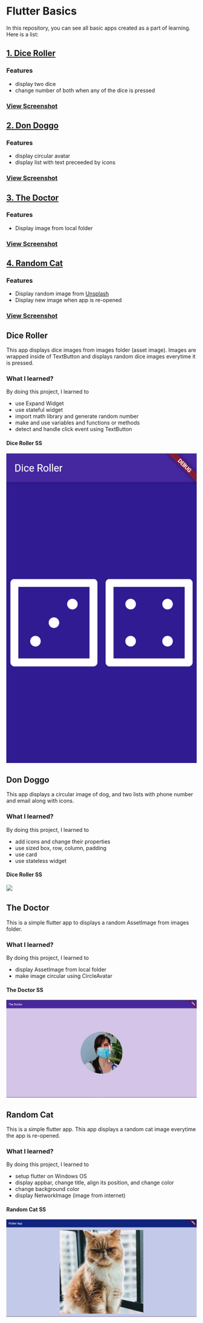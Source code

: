 # Flutter Basics
In this repository, you can see all basic apps created as a part of learning. Here is a list:

## [1. Dice Roller](#dice-roller)

### Features
- display two dice
- change number of both when any of the dice is pressed

### [View Screenshot](#dice-roller-ss)

## [2. Don Doggo](#don-doggo)

### Features
- display circular avatar
- display list with text preceeded by icons

### [View Screenshot](#random-cat-ss)

## [3. The Doctor](#the-doctor)

### Features
- Display image from local folder

### [View Screenshot](#the-doctor-ss)

## [4. Random Cat](#random-cat)

### Features
- Display random image from [Unsplash](https://unsplash.com)
- Display new image when app is re-opened

### [View Screenshot](#random-cat-ss)

## Dice Roller
This app displays dice images from images folder (asset image). Images are wrapped inside of TextButton and displays random dice images everytime it is pressed.

### What I learned?
By doing this project, I learned to

- use Expand Widget
- use stateful widget
- import math library and generate random number
- make and use variables and functions or methods
- detect and handle click event using TextButton

#### Dice Roller SS
![](./images/dice-roller.png)

## Don Doggo
This app displays a circular image of dog, and two lists with phone number and email along with icons.

### What I learned?
By doing this project, I learned to

- add icons and change their properties
- use sized box, row, column, padding 
- use card
- use stateless widget

#### Dice Roller SS
![](./images/don-doggo.png)

## The Doctor
This is a simple flutter app to displays a random AssetImage from images folder.

### What I learned?
By doing this project, I learned to

- display AssetImage from local folder
- make image circular using CircleAvatar

#### The Doctor SS
![](./images/the-doctor.png)

## Random Cat
This is a simple flutter app. This app displays a random cat image everytime the app is re-opened. 

### What I learned?
By doing this project, I learned to

- setup flutter on Windows OS
- display appbar, change title, align its position, and change color
- change background color
- display NetworkImage (image from internet)

#### Random Cat SS
![](./images/random-cat.png)